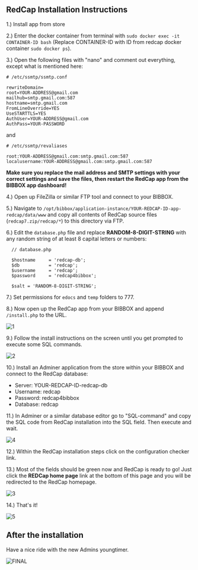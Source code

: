 ## RedCap Installation Instructions

1.) Install app from store

2.) Enter the docker container from terminal with `sudo docker exec -it CONTAINER-ID bash` (Replace CONTAINER-ID with ID from redcap docker container `sudo docker ps`).

3.) Open the following files with "nano" and comment out everything, except what is mentioned here:

    # /etc/ssmtp/ssmtp.conf
    
    rewriteDomain=
    root=YOUR-ADDRESS@gmail.com
    mailhub=smtp.gmail.com:587
    hostname=smtp.gmail.com
    FromLineOverride=YES
    UseSTARTTLS=YES
    AuthUser=YOUR-ADDRESS@gmail.com
    AuthPass=YOUR-PASSWORD

and

    # /etc/ssmtp/revaliases
    
    root:YOUR-ADDRESS@gmail.com:smtp.gmail.com:587
    localusername:YOUR-ADDRESS@gmail.com:smtp.gmail.com:587


  **Make sure you replace the mail address and SMTP settings with your correct settings and save the files, then restart the RedCap app from the BIBBOX app dashboard!**


4.) Open up FileZilla or similar FTP tool and connect to your BIBBOX.

5.) Navigate to `/opt/bibbox/application-instance/YOUR-REDCAP-ID-app-redcap/data/www` and copy all contents of RedCap source files (`redcap7.zip/redcap/*`) to this directory via FTP.

6.) Edit the `database.php` file and replace **RANDOM-8-DIGIT-STRING** with any random string of at least 8 capital letters or numbers:

      // database.php
      
      $hostname     = 'redcap-db';
      $db           = 'redcap';
      $username     = 'redcap';
      $password     = 'redcap4bibbox';

      $salt = 'RANDOM-8-DIGIT-STRING';


7.) Set permissions for `edocs` and `temp` folders to 777. 

8.) Now open up the RedCap app from your BIBBOX and append `/install.php` to the URL.

![1](install-screen-01.jpg)

9.) Follow the install instructions on the screen until you get prompted to execute some SQL commands.

![2](install-screen-02.jpg)

10.) Install an Adminer application from the store within your BIBBOX and connect to the RedCap database:

  * Server: YOUR-REDCAP-ID-redcap-db
  * Username: redcap
  * Password: redcap4bibbox
  * Database: redcap


11.) In Adminer or a similar database editor go to "SQL-command" and copy the SQL code from RedCap installation into the SQL field. Then execute and wait.

![4](install-screen-04.jpg)

12.) Within the RedCap installation steps click on the configuration checker link.

13.) Most of the fields should be green now and RedCap is ready to go! Just click the **REDCap home page** link at the bottom of this page and you will be redirected to the RedCap homepage. 

![3](install-screen-03.jpg)

14.) That's it!

![5](install-screen-05.jpg)



## After the installation

Have a nice ride with the new Admins youngtimer.

![FINAL](install-screen-final.jpg)
